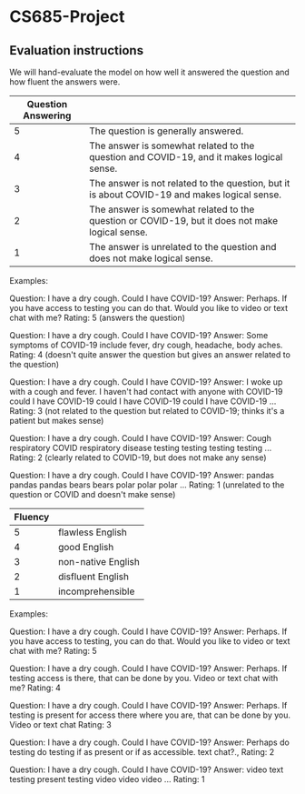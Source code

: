 # CS685-Project

## Evaluation instructions
We will hand-evaluate the model on how well it answered the question and how fluent the answers were. 

| Question Answering  |  |
| -------- | -------- | 
| 5 | The question is generally answered.  | 
| 4 | The answer is somewhat related to the question and COVID-19, and it makes logical sense.  | 
| 3 | The answer is not related to the question, but it is about COVID-19 and makes logical sense.  | 
| 2 | The answer is somewhat related to the question or COVID-19, but it does not make logical sense.  | 
| 1 | The answer is unrelated to the question and does not make logical sense.  | 

Examples: 

Question: I have a dry cough. Could I have COVID-19?
Answer: Perhaps. If you have access to testing you can do that. Would you like to video or text chat with me?
Rating: 5 (answers the question)

Question: I have a dry cough. Could I have COVID-19?
Answer: Some symptoms of COVID-19 include fever, dry cough, headache, body aches.
Rating: 4 (doesn't quite answer the question but gives an answer related to the question)

Question: I have a dry cough. Could I have COVID-19?
Answer: I woke up with a cough and fever. I haven't had contact with anyone with COVID-19 could I have COVID-19 could I have COVID-19 could I have COVID-19 ... 
Rating: 3 (not related to the question but related to COVID-19; thinks it's a patient but makes sense)

Question: I have a dry cough. Could I have COVID-19?
Answer: Cough respiratory COVID respiratory disease testing testing testing testing ...
Rating: 2 (clearly related to COVID-19, but does not make any sense)

Question: I have a dry cough. Could I have COVID-19?
Answer: pandas pandas pandas bears bears polar polar polar ...
Rating: 1 (unrelated to the question or COVID and doesn't make sense)


| Fluency  |  |
| -------- | -------- | 
| 5 | flawless English  | 
| 4 | good English  | 
| 3 | non-native English  | 
| 2 | disfluent English  | 
| 1 | incomprehensible  | 

Examples: 

Question: I have a dry cough. Could I have COVID-19?
Answer: Perhaps. If you have access to testing, you can do that. Would you like to video or text chat with me?
Rating: 5 

Question: I have a dry cough. Could I have COVID-19?
Answer: Perhaps. If testing access is there, that can be done by you. Video or text chat with me?
Rating: 4 

Question: I have a dry cough. Could I have COVID-19?
Answer: Perhaps. If testing is present for access there where you are, that can be done by you. Video or text chat
Rating: 3

Question: I have a dry cough. Could I have COVID-19?
Answer: Perhaps do testing do testing if as present or if as accessible.  text chat?.,
Rating: 2

Question: I have a dry cough. Could I have COVID-19?
Answer: video text testing present testing video video video ...
Rating: 1 
